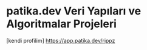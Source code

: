 # patika.dev Veri Yapıları ve Algoritmalar Projeleri

[kendi profilim] https://app.patika.dev/rippz
